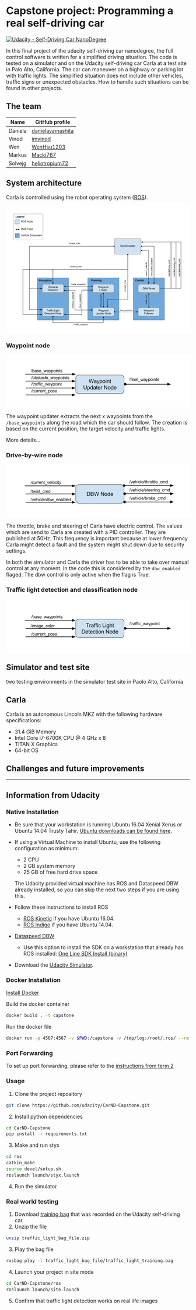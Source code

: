 # Capstone project: Programming a real self-driving car
[![Udacity - Self-Driving Car NanoDegree](https://s3.amazonaws.com/udacity-sdc/github/shield-carnd.svg)](http://www.udacity.com/drive)

[//]: # (Image References)
[overview]: /imgs/overview_graph.png "Overview" 
[tl_node]: /imgs/tl_node.png "Traffic Light" 
[waypoint_node]: /imgs/waypoint_node.png "Waypoint updater" 
[dbw_node]: /imgs/dbw_node.png "DBW" 

In this final project of the udacity self-driving car nanodegree, the full control software is written for a simplified driving situation. The code is tested on a simulator and on the Udacity self-driving car Carla at a test site in Palo Alto, California.
The car can maneuver on a highway or parking lot with traffic lights. The simplified situation does not include other vehicles, traffic signs or unexpected obstacles. How to handle such situations can be found in other projects.

## The team

| Name | GitHub profile |
|------|----------------|
| Daniela | [danielayamashita](https://github.com/danielayamashita)|
| Vinod | [imvinod](https://github.com/imvinod) |
| Wen | [WenHsu1203](https://github.com/WenHsu1203) |
| Markus | [Macki767](https://github.com/Macki767) |
| Solvejg | [heliotropium72](https://github.com/heliotropium72) |

## System architecture

Carla is controlled using the robot operating system ([ROS](http://www.ros.org/)).

![alt text][overview]


### Waypoint node

![alt text][waypoint_node]


The waypoint updater extracts the next x waypoints from the `/base_waypoints` along the road which the car should follow. The creation is based on the current position, the target velocity and traffic lights.

More details...

### Drive-by-wire node

![alt text][dbw_node]

The throttle, brake and steering of Carla have electric control. The values which are send to Carla are created with a PID controller. They are published at 50Hz. This frequency is important because at lower frequency Carla might detect a fault and the system might shut down due to security settings.

In both the simulator and Carla the driver has to be able to take over manual control at any moment. In the code this is considered by the `dbw_enabled` flaged. The dbw control is only active when the flag is True.


### Traffic light detection and classification node

![alt text][tl_node]


## Simulator and test site

two testing environments in the simulator
test site in Paolo Alto, California

## Carla

Carla is an autonomous Lincoln MKZ with the following hardware specifications:
- 31.4 GiB Memory
- Intel Core i7-6700K CPU @ 4 GHz x 8
- TITAN X Graphics
- 64-bit OS


## Challenges and future improvements

----

## Information from Udacity

### Native Installation

* Be sure that your workstation is running Ubuntu 16.04 Xenial Xerus or Ubuntu 14.04 Trusty Tahir. [Ubuntu downloads can be found here](https://www.ubuntu.com/download/desktop).
* If using a Virtual Machine to install Ubuntu, use the following configuration as minimum:
  * 2 CPU
  * 2 GB system memory
  * 25 GB of free hard drive space

  The Udacity provided virtual machine has ROS and Dataspeed DBW already installed, so you can skip the next two steps if you are using this.

* Follow these instructions to install ROS
  * [ROS Kinetic](http://wiki.ros.org/kinetic/Installation/Ubuntu) if you have Ubuntu 16.04.
  * [ROS Indigo](http://wiki.ros.org/indigo/Installation/Ubuntu) if you have Ubuntu 14.04.
* [Dataspeed DBW](https://bitbucket.org/DataspeedInc/dbw_mkz_ros)
  * Use this option to install the SDK on a workstation that already has ROS installed: [One Line SDK Install (binary)](https://bitbucket.org/DataspeedInc/dbw_mkz_ros/src/81e63fcc335d7b64139d7482017d6a97b405e250/ROS_SETUP.md?fileviewer=file-view-default)
* Download the [Udacity Simulator](https://github.com/udacity/CarND-Capstone/releases).

### Docker Installation
[Install Docker](https://docs.docker.com/engine/installation/)

Build the docker container
```bash
docker build . -t capstone
```

Run the docker file
```bash
docker run -p 4567:4567 -v $PWD:/capstone -v /tmp/log:/root/.ros/ --rm -it capstone
```

### Port Forwarding
To set up port forwarding, please refer to the [instructions from term 2](https://classroom.udacity.com/nanodegrees/nd013/parts/40f38239-66b6-46ec-ae68-03afd8a601c8/modules/0949fca6-b379-42af-a919-ee50aa304e6a/lessons/f758c44c-5e40-4e01-93b5-1a82aa4e044f/concepts/16cf4a78-4fc7-49e1-8621-3450ca938b77)

### Usage

1. Clone the project repository
```bash
git clone https://github.com/udacity/CarND-Capstone.git
```

2. Install python dependencies
```bash
cd CarND-Capstone
pip install -r requirements.txt
```
3. Make and run styx
```bash
cd ros
catkin_make
source devel/setup.sh
roslaunch launch/styx.launch
```
4. Run the simulator

### Real world testing
1. Download [training bag](https://s3-us-west-1.amazonaws.com/udacity-selfdrivingcar/traffic_light_bag_file.zip) that was recorded on the Udacity self-driving car.
2. Unzip the file
```bash
unzip traffic_light_bag_file.zip
```
3. Play the bag file
```bash
rosbag play -l traffic_light_bag_file/traffic_light_training.bag
```
4. Launch your project in site mode
```bash
cd CarND-Capstone/ros
roslaunch launch/site.launch
```
5. Confirm that traffic light detection works on real life images
